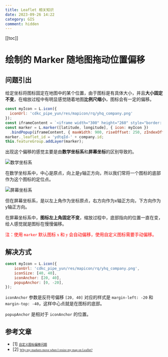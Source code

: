 ```yaml
---
title: Leaflet 相关知识
date: 2023-09-26 14:22
category: GIS
comment: hidden
---
```


[[toc]]

# 绘制的 Marker 随地图拖动位置偏移

## 问题引出

给定坐标将图标固定在地图中的某个位置，由于图标是有具体大小，并且**大小固定不变**，在缩放过程中有明显感觉随着地图**比例尺缩小**，图标会有一定的偏移。

```js
const myIcon = L.icon({
  iconUrl: 'cdkc_pipe_yun/res/mapicon/rq/yhq_company.png'
});
const iframeContent = `<iframe width="300" height="260" style="border: none;" src="cdkc_pipe_yun/2d/base/yhqCompany_light/popup.html" tenantId="${company.id}"></iframe>`;
const marker = L.marker([latitude, longitude], { icon: myIcon })
  .bindPopup(iframeContent, { maxWidth: 900, riseOffset: 250, zIndexOffset: 1000 });
marker._leaflet_id = 'ydtqId-' + company.id;
this.featureGroup.addLayer(marker);
```

出现这个偏移的感觉主要是由**数学坐标系**和**屏幕坐标**的区别导致的。

<Image zoom="0.3" src="/images/2024/数学坐标系.png">数学坐标系</Image>

在数学坐标系中，中心是原点，向上是y轴正方向，所以我们常将一个图标的底部作为这个图标的定位点。

<Image zoom="0.3" src="/images/2024/屏幕坐标系.png">屏幕坐标系</Image>

但在屏幕坐标系，是以左上角作为坐标原点，右方向作为x轴正方向，下方向作为y轴正方向。

在屏幕坐标系中，**图标左上角固定不变**，缩放过程中，底部指向的位置一直在变，给人感觉就是图标在慢慢偏移。

<font color="red" face="宋体">注：使用 `marker` 默认图标 x 和 y 会自动偏移，使用自定义图标需要手动偏移。</font>

## 解决方式

```js
const myIcon = L.icon({
    iconUrl: 'cdkc_pipe_yun/res/mapicon/rq/yhq_company.png',
    iconSize: [40, 40],
    iconAnchor: [20, 40],
    popupAnchor: [0, -20],
});
```

`iconAnchor` 参数是反符号偏移 `[20, 40]` 对应的样式是 `margin-left: -20` 和 `margin-top: -40`，这样中心点就是在图标的底部。

`popupAnchor` 是相对于 `iconAnchor` 的位置。

## 参考文章

- [1] <font size="0.1" face="宋体">[自定义图标偏移问题](https://juejin.cn/post/7255514764753764411)</font>
- [2] <font size="0.1" face="宋体">[Why my markers move when I resize my map on Leaflet?](https://gis.stackexchange.com/questions/352480/why-my-markers-move-when-i-resize-my-map-on-leaflet)</font>